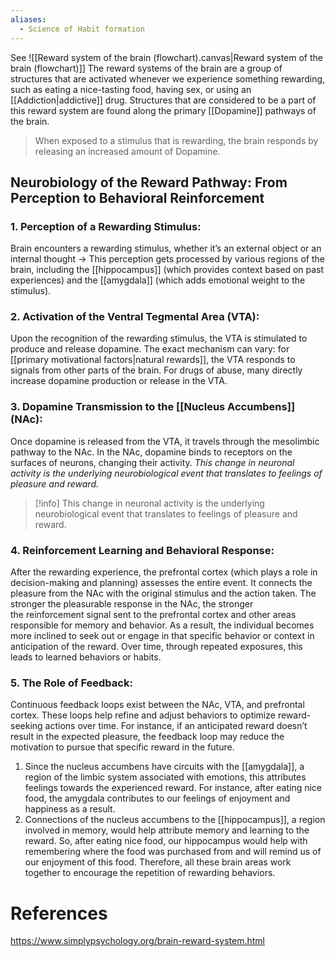 ```yaml
---
aliases:
  - Science of Habit formation
---
```

See ![[Reward system of the brain (flowchart).canvas|Reward system of the brain (flowchart)]]
The reward systems of the brain are a group of structures that are activated whenever we experience something rewarding, such as eating a nice-tasting food, having sex, or using an [[Addiction|addictive]] drug. Structures that are considered to be a part of this reward system are found along the primary [[Dopamine]] pathways of the brain. 

> When exposed to a stimulus that is rewarding, the brain responds by releasing an increased amount of Dopamine. 

## Neurobiology of the Reward Pathway: From Perception to Behavioral Reinforcement
### 1. Perception of a Rewarding Stimulus:

Brain encounters a rewarding stimulus, whether it’s an external object or an internal thought -> This perception gets processed by various regions of the brain, including the [[hippocampus]] (which provides context based on past experiences) and the [[amygdala]] (which adds emotional weight to the stimulus).

### 2. Activation of the Ventral Tegmental Area (VTA):

Upon the recognition of the rewarding stimulus, the VTA is stimulated to produce and release dopamine. The exact mechanism can vary: for [[primary motivational factors|natural rewards]], the VTA responds to signals from other parts of the brain. For drugs of abuse, many directly increase dopamine production or release in the VTA. 

### 3. Dopamine Transmission to the [[Nucleus Accumbens]] (NAc):

Once dopamine is released from the VTA, it travels through the mesolimbic pathway to the NAc. In the NAc, dopamine binds to receptors on the surfaces of neurons, changing their activity. *This change in neuronal activity is the underlying neurobiological event that translates to feelings of pleasure and reward.*

>[!info]
>This change in neuronal activity is the underlying neurobiological event that translates to feelings of pleasure and reward.

### 4. Reinforcement Learning and Behavioral Response:

After the rewarding experience, the prefrontal cortex (which plays a role in decision-making and planning) assesses the entire event. It connects the pleasure from the NAc with the original stimulus and the action taken. The stronger the pleasurable response in the NAc, the stronger the reinforcement signal sent to the prefrontal cortex and other areas responsible for memory and behavior. As a result, the individual becomes more inclined to seek out or engage in that specific behavior or context in anticipation of the reward. Over time, through repeated exposures, this leads to learned behaviors or habits.

### 5. The Role of Feedback:

Continuous feedback loops exist between the NAc, VTA, and prefrontal cortex. These loops help refine and adjust behaviors to optimize reward-seeking actions over time. For instance, if an anticipated reward doesn’t result in the expected pleasure, the feedback loop may reduce the motivation to pursue that specific reward in the future.
1. Since the nucleus accumbens have circuits with the [[amygdala]], a region of the limbic system associated with emotions, this attributes feelings towards the experienced reward. For instance, after eating nice food, the amygdala contributes to our feelings of enjoyment and happiness as a result. 
2. Connections of the nucleus accumbens to the [[hippocampus]], a region involved in memory, would help attribute memory and learning to the reward. So, after eating nice food, our hippocampus would help with remembering where the food was purchased from and will remind us of our enjoyment of this food. Therefore, all these brain areas work together to encourage the repetition of rewarding behaviors.

# References
https://www.simplypsychology.org/brain-reward-system.html
